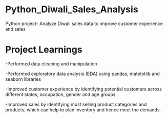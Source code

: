 # Python_Diwali_Sales_Analysis
Python project- Analyze Diwali sales data to improve customer experience and sales

# Project Learnings

-Performed data cleaning and manipulation

-Performed exploratory data analysis (EDA) using
pandas, matplotlib and seaborn libraries

-Improved customer experience by identifying
potential customers across different states,
occupation, gender and age groups

-Improved sales by identifying most selling
product categories and products, which can help
to plan inventory and hence meet the demands.